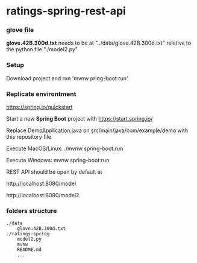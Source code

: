 # ratings-spring-rest-api

### glove file 
**glove.42B.300d.txt** needs to be at "../data/glove.42B.300d.txt" relative to the python file "./model2.py"

### Setup
Download project and run 'mvnw pring-boot:run'

### Replicate environtment
https://spring.io/quickstart

Start a new **Spring Boot** project with https://start.spring.io/

Replace DemoApplication.java on src/main/java/com/example/demo with this repository file

Execute MacOS/Linux: ./mvnw spring-boot:run

Execute Windows: mvnw spring-boot:run

REST API should be open by default at 

http://localhost:8080/model

http://localhost:8080/model2


### folders structure
    ./data
        glove.42B.300d.txt
    ./ratings-spring
        model2.py
        mvnw
        README.md
        ...
